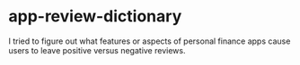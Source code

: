 # app-review-dictionary
I tried to figure out what features or aspects of personal finance apps cause users to leave positive versus negative reviews.
